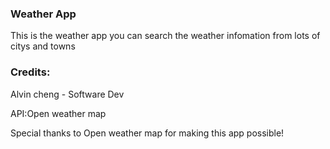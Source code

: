 ### Weather App
This is the weather app you can search the weather infomation from lots of citys and towns

### Credits:

Alvin cheng - Software Dev

API:Open weather map

Special thanks to Open weather map for making this app possible!

